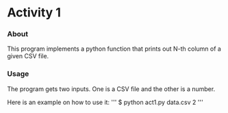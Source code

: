 # Activity 1

### About

This program implements a python function that prints out N-th column of a given CSV file.

### Usage

The program gets two inputs. One is a CSV file and the other is a number.

Here is an example on how to use it:
'''
$ python act1.py data.csv 2
'''


